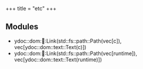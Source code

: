 +++
title = "etc"
+++
## Modules

+ ydoc::dom::link::Link(std::fs::path::Path(vec[c]), vec[ydoc::dom::text::Text(c)])
+ ydoc::dom::link::Link(std::fs::path::Path(vec[runtime]), vec[ydoc::dom::text::Text(runtime)])


